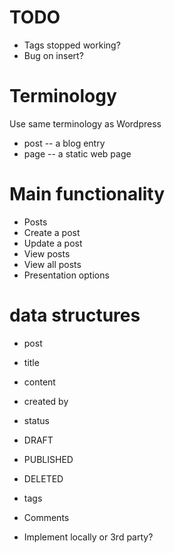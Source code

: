 # TODO
* Tags stopped working?
* Bug on insert?


# Terminology
Use same terminology as Wordpress
* post -- a blog entry
* page -- a static web page

# Main functionality

* Posts
 * Create a post
 * Update a post
 * View posts
  * View all posts
  * Presentation options


# data structures
* post
 * title
 * content
 * created by
 * status
  * DRAFT
  * PUBLISHED
  * DELETED
 * tags


* Comments
 * Implement locally or 3rd party?

